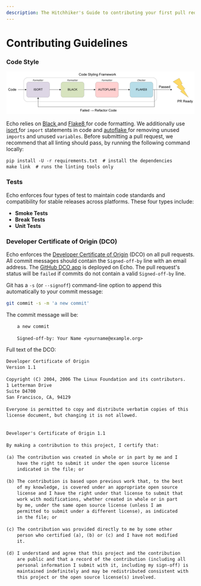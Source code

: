 ```yaml
---
description: The Hitchhiker's Guide to contributing your first pull request to Echo!
---
```


# Contributing Guidelines

### Code Style

![Echo Code Styling Framework](.gitbook/assets/style.png)

Echo relies on [Black ](https://github.com/psf/black)and [Flake8 ](https://github.com/PyCQA/flake8)for code formatting. We additionally use [isort ](https://pycqa.github.io/isort/)for `import` statements in code and [autoflake ](https://github.com/myint/autoflake)for removing unused `imports` and unused `variables`. Before submitting a pull request, we recommend that all linting should pass, by running the following command locally:

```text
pip install -U -r requirements.txt  # install the dependencies
make link  # runs the linting tools only
```

### Tests

Echo enforces four types of test to maintain code standards and compatibility for stable releases across platforms. These four types include:

* **Smoke Tests**
* **Break Tests**
* **Unit Tests**

### Developer Certificate of Origin \(DCO\)

Echo enforces the [Developer Certificate of Origin](https://developercertificate.org/) \(DCO\) on all pull requests. All commit messages should contain the `Signed-off-by` line with an email address. The [GitHub DCO app](https://github.com/apps/dco) is deployed on Echo. The pull request's status will be `failed` if commits do not contain a valid `Signed-off-by` line.

Git has a `-s` \(or `--signoff`\) command-line option to append this automatically to your commit message:

```bash
git commit -s -m 'a new commit'
```

The commit message will be:

```text
    a new commit

    Signed-off-by: Your Name <yourname@example.org>
```

Full text of the DCO:

```text
Developer Certificate of Origin
Version 1.1

Copyright (C) 2004, 2006 The Linux Foundation and its contributors.
1 Letterman Drive
Suite D4700
San Francisco, CA, 94129

Everyone is permitted to copy and distribute verbatim copies of this
license document, but changing it is not allowed.


Developer's Certificate of Origin 1.1

By making a contribution to this project, I certify that:

(a) The contribution was created in whole or in part by me and I
    have the right to submit it under the open source license
    indicated in the file; or

(b) The contribution is based upon previous work that, to the best
    of my knowledge, is covered under an appropriate open source
    license and I have the right under that license to submit that
    work with modifications, whether created in whole or in part
    by me, under the same open source license (unless I am
    permitted to submit under a different license), as indicated
    in the file; or

(c) The contribution was provided directly to me by some other
    person who certified (a), (b) or (c) and I have not modified
    it.

(d) I understand and agree that this project and the contribution
    are public and that a record of the contribution (including all
    personal information I submit with it, including my sign-off) is
    maintained indefinitely and may be redistributed consistent with
    this project or the open source license(s) involved.
```

